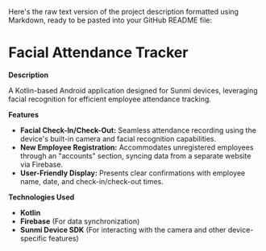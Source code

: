 Here's the raw text version of the project description formatted using Markdown, ready to be pasted into your GitHub README file:

# Facial Attendance Tracker

**Description**

A Kotlin-based Android application designed for Sunmi devices,  leveraging facial recognition for efficient employee attendance tracking.

**Features**

* **Facial Check-In/Check-Out:**  Seamless attendance recording using the device's built-in camera and facial recognition capabilities.
* **New Employee Registration:**  Accommodates unregistered employees through an "accounts" section, syncing data from a separate website via Firebase. 
* **User-Friendly Display:**  Presents clear confirmations with employee name, date, and check-in/check-out times.

**Technologies Used**

* **Kotlin**
* **Firebase** (For data synchronization)
* **Sunmi Device SDK** (For interacting with the camera and other device-specific features) 

